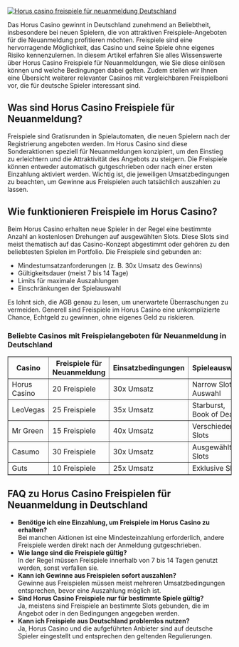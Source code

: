 [![Horus casino freispiele für neuanmeldung Deutschland](https://123-caf.pages.dev/gitsignup.png)](https://vrmoo.ru/Bt82HjjY)

<p>Das Horus Casino gewinnt in Deutschland zunehmend an Beliebtheit, insbesondere bei neuen Spielern, die von attraktiven Freispiele-Angeboten für die Neuanmeldung profitieren möchten. Freispiele sind eine hervorragende Möglichkeit, das Casino und seine Spiele ohne eigenes Risiko kennenzulernen. In diesem Artikel erfahren Sie alles Wissenswerte über Horus Casino Freispiele für Neuanmeldungen, wie Sie diese einlösen können und welche Bedingungen dabei gelten. Zudem stellen wir Ihnen eine Übersicht weiterer relevanter Casinos mit vergleichbaren Freispielboni vor, die für deutsche Spieler interessant sind.</p>  <h2>Was sind Horus Casino Freispiele für Neuanmeldung?</h2> <p>Freispiele sind Gratisrunden in Spielautomaten, die neuen Spielern nach der Registrierung angeboten werden. Im Horus Casino sind diese Sonderaktionen speziell für Neuanmeldungen konzipiert, um den Einstieg zu erleichtern und die Attraktivität des Angebots zu steigern. Die Freispiele können entweder automatisch gutgeschrieben oder nach einer ersten Einzahlung aktiviert werden. Wichtig ist, die jeweiligen Umsatzbedingungen zu beachten, um Gewinne aus Freispielen auch tatsächlich auszahlen zu lassen.</p>  <h2>Wie funktionieren Freispiele im Horus Casino?</h2> <p>Beim Horus Casino erhalten neue Spieler in der Regel eine bestimmte Anzahl an kostenlosen Drehungen auf ausgewählten Slots. Diese Slots sind meist thematisch auf das Casino-Konzept abgestimmt oder gehören zu den beliebtesten Spielen im Portfolio. Die Freispiele sind gebunden an:</p> <ul>   <li>Mindestumsatzanforderungen (z. B. 30x Umsatz des Gewinns)</li>   <li>Gültigkeitsdauer (meist 7 bis 14 Tage)</li>   <li>Limits für maximale Auszahlungen</li>   <li>Einschränkungen der Spielauswahl</li> </ul> <p>Es lohnt sich, die AGB genau zu lesen, um unerwartete Überraschungen zu vermeiden. Generell sind Freispiele im Horus Casino eine unkomplizierte Chance, Echtgeld zu gewinnen, ohne eigenes Geld zu riskieren.</p>  <h3>Beliebte Casinos mit Freispielangeboten für Neuanmeldung in Deutschland</h3> <table border="1" cellpadding="8" cellspacing="0">   <thead>     <tr>       <th>Casino</th>       <th>Freispiele für Neuanmeldung</th>       <th>Einsatzbedingungen</th>       <th>Spieleauswahl</th>     </tr>   </thead>   <tbody>     <tr>       <td>Horus Casino</td>       <td>20 Freispiele</td>       <td>30x Umsatz</td>       <td>Narrow Slots Auswahl</td>     </tr>     <tr>       <td>LeoVegas</td>       <td>25 Freispiele</td>       <td>35x Umsatz</td>       <td>Starburst, Book of Dead</td>     </tr>     <tr>       <td>Mr Green</td>       <td>15 Freispiele</td>       <td>40x Umsatz</td>       <td>Verschiedene Slots</td>     </tr>     <tr>       <td>Casumo</td>       <td>30 Freispiele</td>       <td>30x Umsatz</td>       <td>Ausgewählte Slots</td>     </tr>     <tr>       <td>Guts</td>       <td>10 Freispiele</td>       <td>25x Umsatz</td>       <td>Exklusive Slots</td>     </tr>   </tbody> </table>  <h2>FAQ zu Horus Casino Freispielen für Neuanmeldung in Deutschland</h2> <ul>   <li><strong>Benötige ich eine Einzahlung, um Freispiele im Horus Casino zu erhalten?</strong><br>Bei manchen Aktionen ist eine Mindesteinzahlung erforderlich, andere Freispiele werden direkt nach der Anmeldung gutgeschrieben.</li>   <li><strong>Wie lange sind die Freispiele gültig?</strong><br>In der Regel müssen Freispiele innerhalb von 7 bis 14 Tagen genutzt werden, sonst verfallen sie.</li>   <li><strong>Kann ich Gewinne aus Freispielen sofort auszahlen?</strong><br>Gewinne aus Freispielen müssen meist mehreren Umsatzbedingungen entsprechen, bevor eine Auszahlung möglich ist.</li>   <li><strong>Sind Horus Casino Freispiele nur für bestimmte Spiele gültig?</strong><br>Ja, meistens sind Freispiele an bestimmte Slots gebunden, die im Angebot oder in den Bedingungen angegeben werden.</li>   <li><strong>Kann ich Freispiele aus Deutschland problemlos nutzen?</strong><br>Ja, Horus Casino und die aufgeführten Anbieter sind auf deutsche Spieler eingestellt und entsprechen den geltenden Regulierungen.</li> </ul>